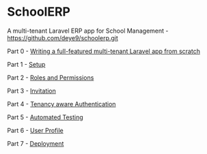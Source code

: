# SchoolERP
A multi-tenant Laravel ERP app for School Management - https://github.com/deye9/schoolerp.git

Part 0 - [Writing a full-featured multi-tenant Laravel app from scratch](https://medium.com/@ashokgelal/writing-a-full-featured-multi-tenant-laravel-app-from-scratch-a0e1a7350d9d)

Part 1 - [Setup](https://medium.com/@ashokgelal/a-full-featured-multi-tenant-app-with-laravel-part-1-4049a3cc229d)

Part 2 - [Roles and Permissions](https://medium.com/@ashokgelal/a-full-featured-multi-tenant-app-with-laravel-part-2-roles-and-permissions-d9a5bfe5d525)

Part 3 - [Invitation](https://medium.com/@ashokgelal/a-full-featured-multi-tenant-app-with-laravel-part-3-invitation-c982dca55eb9)

Part 4 - [Tenancy aware Authentication](https://medium.com/@ashokgelal/a-full-featured-multi-tenant-app-with-laravel-part-4-tenancy-aware-authentication-e0ee37270bc8)

Part 5 - [Automated Testing](https://medium.com/@ashokgelal/a-full-featured-multi-tenant-app-with-laravel-part-2-unit-tests-96d6dfbf0617)

Part 6 - [User Profile](https://medium.com/@ashokgelal/a-full-featured-multi-tenant-app-with-laravel-part-5-user-profile-5c3d0c655f3a)

Part 7 - [Deployment](https://blog.usejournal.com/a-full-featured-multi-tenant-app-with-laravel-part-7-deployment-40bb3c895627)
